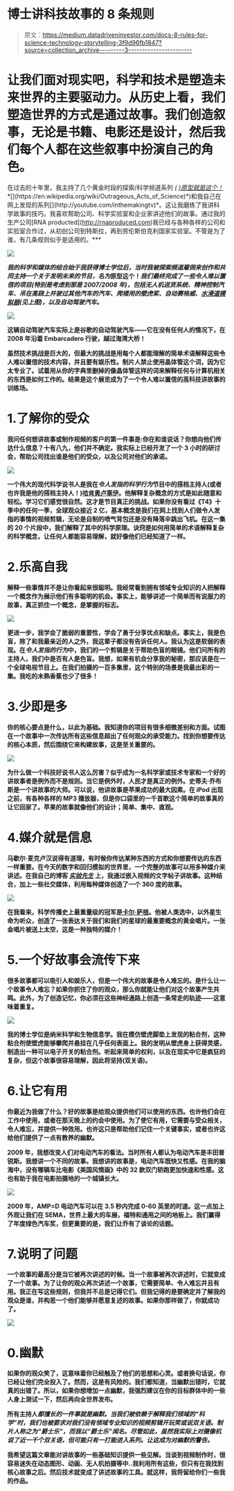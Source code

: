 # 博士讲科技故事的 8 条规则

> 原文：<https://medium.datadriveninvestor.com/docs-8-rules-for-science-technology-storytelling-3f9d96fb1847?source=collection_archive---------3----------------------->

# 让我们面对现实吧，科学和技术是塑造未来世界的主要驱动力。从历史上看，我们塑造世界的方式是通过故事。我们创造叙事，无论是书籍、电影还是设计，然后我们每个人都在这些叙事中扮演自己的角色。

在过去的十年里，我主持了几个黄金时段的探索/科学频道系列 *(* [*)原型就是这个！*](https://en.wikipedia.org/wiki/Prototype_This!)*[](https://en.wikipedia.org/wiki/Outrageous_Acts_of_Science)*)和我自己在网上发现的系列[](http://youtube.com/inthemakingtv)*。这让我磨练了我讲科学故事的技巧。我喜欢帮助公司、科学实验室和企业家讲述他们的故事。通过我的生产公司[RNA producted](http://rnaproduced.com)我已经与各种各样的公司和实验室合作过，从初创公司到特斯拉，再到劳伦斯伯克利国家实验室。不管是为了谁，有几条规则似乎是适用的。***

***![](img/438f35a9f9e7ac74e495401e3dba042c.png)***

***我的科学和媒体的结合始于我获得博士学位后，当时我被探索频道雇佣来创作和共同主持一个关于发明未来的节目，名为*原型这个！*我们最终完成了一些令人难以置信的项目(特别是考虑到那是 2007/2008 年)，包括无人机送货系统、精神控制汽车、吊在高跷上并驶过其他汽车的汽车、爬楼用的壁虎桨、自动赛格威、[水滑道模拟器](https://www.youtube.com/watch?v=sM-UnSAlrV4)(见上图)，以及自动驾驶汽车。***

**![](img/75aaee8b7a8259f27b47359104057cd3.png)**

**这辆自动驾驶汽车实际上是谷歌的自动驾驶汽车——它在没有任何人的情况下，在 2008 年沿着 Embarcadero 行驶，越过海湾大桥！**

**虽然技术挑战是巨大的，但最大的挑战是用每个人都能理解的简单术语解释这些令人难以置信的技术内容，并且要有娱乐性。制片人禁止使用晶体管这个词，因为它太专业了。试着用从你的字典里删掉的像晶体管这样的词来解释任何与计算机相关的东西是如何工作的。结果是这个展览成为了一个令人难以置信的高科技讲故事的训练场。**

# **1.了解你的受众**

**我问任何想讲故事或制作视频的客户的第一件事是:你在和谁说话？你想向他们传达什么信息？十有八九，他们并不确定。我实际上已经开发了一个 3 小时的研讨会，帮助公司找出谁是他们的受众，以及公司对他们的承诺。**

**![](img/840025c197c7525352aec36b4f7d1d11.png)**

**一个伟大的现代科学说书人是我在*令人发指的科学行为*节目中的搭档主持人(或者也许我是他的搭档主持人！)[哈肯奥卢塞伊](https://en.wikipedia.org/wiki/Hakeem_M._Oluseyi)。他解释复杂概念的方式是如此随意和轻松。学习它们感觉很自然。这才是节目真正的挑战。如果你没有看过《T4》十季中的任何一季，全球观众接近 2 亿，基本概念是我们在网上找到人们做令人发指的事情的视频剪辑，无论是自制的喷气背包还是没有降落伞跳出飞机。在这一集的 20 个片段中，我们解释了其中的科学原理。诀窍是如何用简单的术语解释复杂的科学概念，让任何人都能容易理解，就好像他们已经知道了一样。**

# **2.乐高自我**

**解释一些事情并不是让你看起来很聪明。我经常看到拥有领域专业知识的人把解释一个概念作为展示他们有多聪明的机会。事实上，能够讲述一个简单而有说服力的故事，真正抓住一个概念，是掌握的标志。**

**![](img/004fa75d92c7db32a71722b887b0dade.png)**

**更进一步，我学会了脆弱的重要性，学会了勇于分享优点和缺点。事实上，我是色盲，除了和我最亲近的人之外，我这辈子都没有告诉任何人。我认为这是软弱的表现。在*令人发指的行为*中，我们的一个剪辑是关于帮助色盲的眼镜。他们问所有的主持人，我们中是否有人是色盲。我想，如果有机会分享我的秘密，那应该是在一个全球电视节目上。在我们拍摄的一百多集里，这个特别的场景是我最出彩的一集。我吃的未熟香蕉也少了很多！**

# **3.少即是多**

**你的核心要点是什么，以此为基础。我知道你的项目有很多细微差别和方面。试图在一个故事中一次传达所有这些信息超出了任何观众的承受能力。找到你想要传达的核心本质，然后围绕它来构建故事，这是至关重要的。**

**![](img/78d7bf970f55d0d9efd395cfeca10dde.png)**

**为什么做一个科技好说书人这么厉害？似乎成为一名科学家或技术专家和一个好的讲故事者是例外而不是规则。当它是例外时，人民才是真正的例外。史蒂夫·乔布斯是一个讲故事的大师。可以说，他讲故事是苹果成功的最大因素。在 iPod 出现之前，有各种各样的 MP3 播放器，但是你口袋里的一千首歌这个简单的故事真的让它回家了。苹果的故事就像他们的设计；简单、集中、直观。**

# **4.媒介就是信息**

**马歇尔·麦克卢汉说得有道理，有时候你传达某种东西的方式和你想要传达的东西一样重要。在今天的数字和回归模拟的世界里，一个完整的故事可以用多种媒介来讲述。在我自己的博客 [*实验先生*](http://experimentalgentleman.com/) 上，我通过嵌入视频的文字帖子讲故事。这种结合，加上一些社交媒体，利用每种媒体创造了一个 360 度的故事。**

**![](img/5b23c14988560e2f7b208352e9a9c406.png)**

**在我看来，科学传播史上最重量级的冠军是[卡尔·萨根](https://en.wikipedia.org/wiki/Carl_Sagan)。他被人类选中，以外星生命为听众，创造了一张表达关于我们和我们的星球的最重要概念的黄金唱片。一张金唱片被送上太空，这是一种独特的媒介！**

# **5.一个好故事会流传下来**

**很多故事都可以吸引人和娱乐人，但是一个伟大的故事是令人难忘的。是什么让一个故事令人难忘？如果你抓住了你的观众，那么你就能让他们对这个故事产生共鸣。此外，为了创造记忆，你必须在这些神经通路上创造一条常走的轨迹——这意味着重复。**

**![](img/3728f4aad8ca38d04c1650edf4c2874d.png)**

**我的博士学位是纳米科学和生物信息学。我在模仿壁虎脚垫上发现的粘合剂，这种粘合剂使壁虎能够攀爬并悬挂在几乎任何表面上。我的发明从壁虎身上获得灵感，制造出一种可以电子开关的粘合剂。听起来简单的权利，以及在现实中它是疯狂的复杂，但这个故事很容易理解，因此将坚持(双关语)。**

# **6.让它有用**

**你最近为我做了什么？好的故事是给观众提供他们可以使用的东西。也许他们会在工作中使用，或者在那天晚上的约会中使用。为了使它有用，它需要与受众相关，令人难忘，并提供一种效用。也许这只是帮助他们记住一个关键事实，或者也许这给他们提供了一点有教养的幽默。**

**2009 年，我想改变人们对电动汽车的看法。当时所有人都认为电动汽车是丰田普锐斯。我想讲一个不同的故事。我想讲的故事是，电动汽车既快又性感。在我的脑海中，没有哪辆车比电影《美国风情画》中的 32 款双门轿跑更加快速和性感。这也有助于我在电影拍摄地的一个城镇长大。**

**![](img/c37145a0eb51bdf2c9ebc6812b915bd7.png)**

**2009 年，AMP=D 电动汽车可以在 3.5 秒内完成 0-60 英里的时速。这一点加上外观让我们在 SEMA，世界上最大的车展，福特和通用之间的地板上。我们赢得了年度绿色汽车奖，但更重要的是，我们让乔有了谈论的话题。**

# **7.说明了问题**

**一个故事的最高分是当它被再次讲述的时候。当一个故事被再次讲述时，它就变成了一个故事。为了让你的观众再次讲述一个故事，它需要简单、令人难忘并且有用。我正在写这些规则，但我并不总是记得它们。但我记得的是要确定并了解我的观众是谁，并构思一个他们能够并愿意复述的故事。如果你那样做了，你就成功了。**

**![](img/a4153000256a0c0df30783119a766d4c.png)**

# **0.幽默**

**如果你的观众笑了，这意味着你已经触及了他们的思想和心灵。或者换句话说，你已经让他们完全投入了。然而，这是有风险的。我们都知道，当幽默出错时，它就真的出错了。所以，如果你想增加一点幽默，我强烈建议在你的目标群体中的一些人身上测试一下，然后再向全世界发布。**

**所有主持人*都擅长的一件事就是幽默。当我们被依赖于解释我们领域的“科学”时，我们也被要求对我们没有领域专业知识的视频剪辑开玩笑或说双关语。制片人称之为“爵士乐”，而我以“爵士乐”闻名。尽管如此，虽然我实际上对摄像机说了近一千个双关语，但可能只有一打能进入系列。让这成为对幽默的警告。***

**我希望这篇文章能对讲故事的一些基础知识提供一些见解。当谈到视频制作时，很容易迷失在动态图形、动画、无人机拍摄等中..我利用所有这些，但只有在我找到核心故事之后。然后技术就变成了讲述故事的工具。就这样，我将留给你们一些我的作品。**